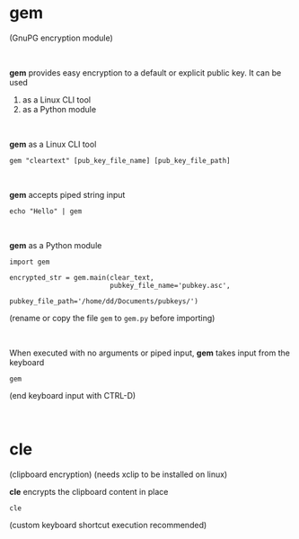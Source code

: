 # gem 
(GnuPG encryption module)

<br>

**gem** provides easy encryption to a default or explicit public key. It can be used 

1. as a Linux CLI tool
2. as a Python module

<br>

**gem** as a Linux CLI tool
    
    gem "cleartext" [pub_key_file_name] [pub_key_file_path]

<br>

**gem** accepts piped string input

    echo "Hello" | gem

<br>
    
**gem** as a Python module

    import gem

    encrypted_str = gem.main(clear_text, 
                             pubkey_file_name='pubkey.asc', 
                             pubkey_file_path='/home/dd/Documents/pubkeys/')
   (rename or copy the file `gem` to `gem.py` before importing)

<br>    

When executed with no arguments or piped input, **gem** takes input from the keyboard

    gem
    
(end keyboard input with CTRL-D)

<br>

# cle 
(clipboard encryption)
(needs xclip to be installed on linux)
<br>

**cle** encrypts the clipboard content in place

    cle
    
(custom keyboard shortcut execution recommended)
